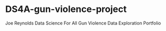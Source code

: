 # DS4A-gun-violence-project
Joe Reynolds Data Science For All Gun Violence Data Exploration Portfolio
